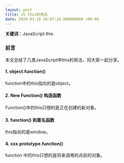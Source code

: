 ```yaml
---
layout: post
title: JS this的用法
date: 2020-03-16 16:07:24.000000000 +09:00
---
```


**关键词**：JavaScript  this

### 前言
本文总结了几类JavaScript中this的用法，同大家一起分享。

#### 1. object.function()
function中的this指向的是object。

#### 2. New Function() 构造函数
Function()中的this只想的是正在创建的新对象。

#### 3. function() 和匿名函数
this指向的是window。

#### 4. xxx.prototype.function()
function 中的this只想的是将来调用的点前的对象。

